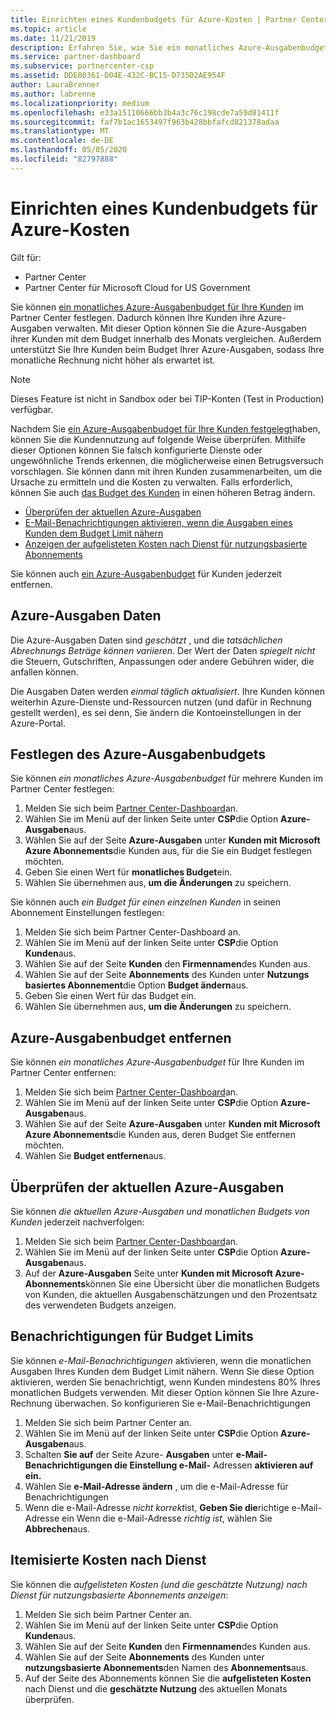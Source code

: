 ```yaml
---
title: Einrichten eines Kundenbudgets für Azure-Kosten | Partner Center
ms.topic: article
ms.date: 11/21/2019
description: Erfahren Sie, wie Sie ein monatliches Azure-Ausgabenbudget für Ihre Kunden einrichten oder entfernen und wie Sie Azure-Ausgaben Daten anzeigen und Budget bezogene Benachrichtigungen festlegen.
ms.service: partner-dashboard
ms.subservice: partnercenter-csp
ms.assetid: DDE80361-D04E-432C-BC15-D735D2AE954F
author: LauraBrenner
ms.author: labrenne
ms.localizationpriority: medium
ms.openlocfilehash: e33a15110666bb3b4a3c76c198cde7a59d81411f
ms.sourcegitcommit: faf7b1ac1653497f963b428bbfafcd821378adaa
ms.translationtype: MT
ms.contentlocale: de-DE
ms.lasthandoff: 05/05/2020
ms.locfileid: "82797888"
---
```

# <a name="set-an-azure-spending-budget-for-your-customers"></a>Einrichten eines Kundenbudgets für Azure-Kosten

Gilt für:

- Partner Center
- Partner Center für Microsoft Cloud for US Government

Sie können [ein monatliches Azure-Ausgabenbudget für Ihre Kunden](#set-azure-spending-budget) im Partner Center festlegen. Dadurch können Ihre Kunden ihre Azure-Ausgaben verwalten. Mit dieser Option können Sie die Azure-Ausgaben ihrer Kunden mit dem Budget innerhalb des Monats vergleichen. Außerdem unterstützt Sie Ihre Kunden beim Budget Ihrer Azure-Ausgaben, sodass Ihre monatliche Rechnung nicht höher als erwartet ist.


> [!NOTE]  
> Dieses Feature ist nicht in Sandbox oder bei TIP-Konten (Test in Production) verfügbar.

Nachdem Sie [ein Azure-Ausgabenbudget für Ihre Kunden festgelegt](#set-azure-spending-budget)haben, können Sie die Kundennutzung auf folgende Weise überprüfen. Mithilfe dieser Optionen können Sie falsch konfigurierte Dienste oder ungewöhnliche Trends erkennen, die möglicherweise einen Betrugsversuch vorschlagen. Sie können dann mit ihren Kunden zusammenarbeiten, um die Ursache zu ermitteln und die Kosten zu verwalten. Falls erforderlich, können Sie auch [das Budget des Kunden](#set-azure-spending-budget) in einen höheren Betrag ändern.

- [Überprüfen der aktuellen Azure-Ausgaben](#check-current-azure-spending)
- [E-Mail-Benachrichtigungen aktivieren, wenn die Ausgaben eines Kunden dem Budget Limit nähern](#notifications-for-budget-limits)
- [Anzeigen der aufgelisteten Kosten nach Dienst für nutzungsbasierte Abonnements](#itemized-costs-by-service)

Sie können auch [ein Azure-Ausgabenbudget](#remove-azure-spending-budget) für Kunden jederzeit entfernen.

## <a name="azure-spending-data"></a>Azure-Ausgaben Daten

Die Azure-Ausgaben Daten sind *geschätzt* , und die *tatsächlichen Abrechnungs Beträge können variieren*. Der Wert der Daten *spiegelt nicht* die Steuern, Gutschriften, Anpassungen oder andere Gebühren wider, die anfallen können.

Die Ausgaben Daten werden *einmal täglich aktualisiert*. Ihre Kunden können weiterhin Azure-Dienste und-Ressourcen nutzen (und dafür in Rechnung gestellt werden), es sei denn, Sie ändern die Kontoeinstellungen in der Azure-Portal.

## <a name="set-azure-spending-budget"></a>Festlegen des Azure-Ausgabenbudgets

Sie können *ein monatliches Azure-Ausgabenbudget* für mehrere Kunden im Partner Center festlegen:

1. Melden Sie sich beim [Partner Center-Dashboard](https://partner.microsoft.com/dashboard/)an.
2. Wählen Sie im Menü auf der linken Seite unter **CSP**die Option **Azure-Ausgaben**aus.
3. Wählen Sie auf der Seite **Azure-Ausgaben** unter **Kunden mit Microsoft Azure Abonnements**die Kunden aus, für die Sie ein Budget festlegen möchten.
4. Geben Sie einen Wert für **monatliches Budget**ein.
5. Wählen Sie übernehmen aus, **um die Änderungen** zu speichern.

Sie können auch *ein Budget für einen einzelnen Kunden* in seinen Abonnement Einstellungen festlegen:

1. Melden Sie sich beim Partner Center-Dashboard an.
2. Wählen Sie im Menü auf der linken Seite unter **CSP**die Option **Kunden**aus.
3. Wählen Sie auf der Seite **Kunden** den **Firmennamen**des Kunden aus.
4. Wählen Sie auf der Seite **Abonnements** des Kunden unter **Nutzungs basiertes Abonnement**die Option **Budget ändern**aus.
5. Geben Sie einen Wert für das Budget ein.
6. Wählen Sie übernehmen aus, **um die Änderungen** zu speichern.

## <a name="remove-azure-spending-budget"></a>Azure-Ausgabenbudget entfernen

Sie können *ein monatliches Azure-Ausgabenbudget* für Ihre Kunden im Partner Center entfernen:

1. Melden Sie sich beim [Partner Center-Dashboard](https://partner.microsoft.com/dashboard/)an.
2. Wählen Sie im Menü auf der linken Seite unter **CSP**die Option **Azure-Ausgaben**aus.
3. Wählen Sie auf der Seite **Azure-Ausgaben** unter **Kunden mit Microsoft Azure Abonnements**die Kunden aus, deren Budget Sie entfernen möchten.
4. Wählen Sie **Budget entfernen**aus.

## <a name="check-current-azure-spending"></a>Überprüfen der aktuellen Azure-Ausgaben

Sie können *die aktuellen Azure-Ausgaben und monatlichen Budgets von Kunden* jederzeit nachverfolgen:

1. Melden Sie sich beim [Partner Center-Dashboard](https://partner.microsoft.com/dashboard/)an.
2. Wählen Sie im Menü auf der linken Seite unter **CSP**die Option **Azure-Ausgaben**aus.
3. Auf der **Azure-Ausgaben** Seite unter **Kunden mit Microsoft Azure-Abonnements**können Sie eine Übersicht über die monatlichen Budgets von Kunden, die aktuellen Ausgabenschätzungen und den Prozentsatz des verwendeten Budgets anzeigen.

## <a name="notifications-for-budget-limits"></a>Benachrichtigungen für Budget Limits

Sie können *e-Mail-Benachrichtigungen* aktivieren, wenn die monatlichen Ausgaben Ihres Kunden dem Budget Limit nähern. Wenn Sie diese Option aktivieren, werden Sie benachrichtigt, wenn Kunden mindestens 80% Ihres monatlichen Budgets verwenden. Mit dieser Option können Sie Ihre Azure-Rechnung überwachen. So konfigurieren Sie e-Mail-Benachrichtigungen

1. Melden Sie sich beim Partner Center an.
2. Wählen Sie im Menü auf der linken Seite unter **CSP**die Option **Azure-Ausgaben**aus.
3. Schalten **Sie auf** der Seite Azure- **Ausgaben** unter **e-Mail-Benachrichtigungen die Einstellung e-Mail-** Adressen **aktivieren auf ein.**
4. Wählen Sie **e-Mail-Adresse ändern** , um die e-Mail-Adresse für Benachrichtigungen
5. Wenn die e-Mail-Adresse *nicht korrekt*ist, **Geben Sie die**richtige e-Mail-Adresse ein Wenn die e-Mail-Adresse *richtig ist*, wählen Sie **Abbrechen**aus.

## <a name="itemized-costs-by-service"></a>Itemisierte Kosten nach Dienst

Sie können die *aufgelisteten Kosten (und die geschätzte Nutzung) nach Dienst für nutzungsbasierte Abonnements anzeigen*:

1. Melden Sie sich beim Partner Center an.
2. Wählen Sie im Menü auf der linken Seite unter **CSP**die Option **Kunden**aus.
3. Wählen Sie auf der Seite **Kunden** den **Firmennamen**des Kunden aus.
4. Wählen Sie auf der Seite **Abonnements** des Kunden unter **nutzungsbasierte Abonnements**den Namen des **Abonnements**aus.
5. Auf der Seite des Abonnements können Sie die **aufgelisteten Kosten** nach Dienst und die **geschätzte Nutzung** des aktuellen Monats überprüfen.

